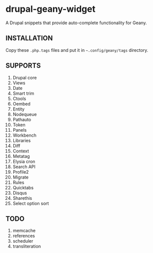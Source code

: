 drupal-geany-widget
===================

A Drupal snippets that provide auto-complete functionality for Geany.

INSTALLATION
------------

Copy these `.php.tags` files and put it in `~.config/geany/tags` directory.

SUPPORTS
--------

1. Drupal core
2. Views
3. Date
4. Smart trim
5. Ctools
6. Oembed
7. Entity
8. Nodequeue
9. Pathauto
10. Token
11. Panels
12. Workbench
13. Libraries
14. Diff
15. Context
16. Metatag
17. Elysia cron
18. Search API
19. Profile2
20. Migrate
21. Rules
22. Quicktabs
23. Disqus
24. Sharethis
25. Select option sort

TODO
----

1. memcache
2. references
3. scheduler
4. transliteration
